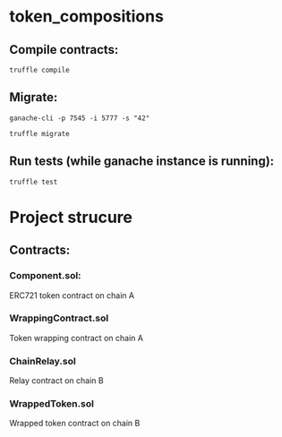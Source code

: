 # token_compositions

## Compile contracts:
`truffle compile`

## Migrate:
`ganache-cli -p 7545 -i 5777 -s "42"`

`truffle migrate`

## Run tests (while ganache instance is running):
`truffle test`


# Project strucure

## Contracts:

### Component.sol:
ERC721 token contract on chain A

### WrappingContract.sol
Token wrapping contract on chain A

### ChainRelay.sol
Relay contract on chain B

### WrappedToken.sol
Wrapped token contract on chain B

